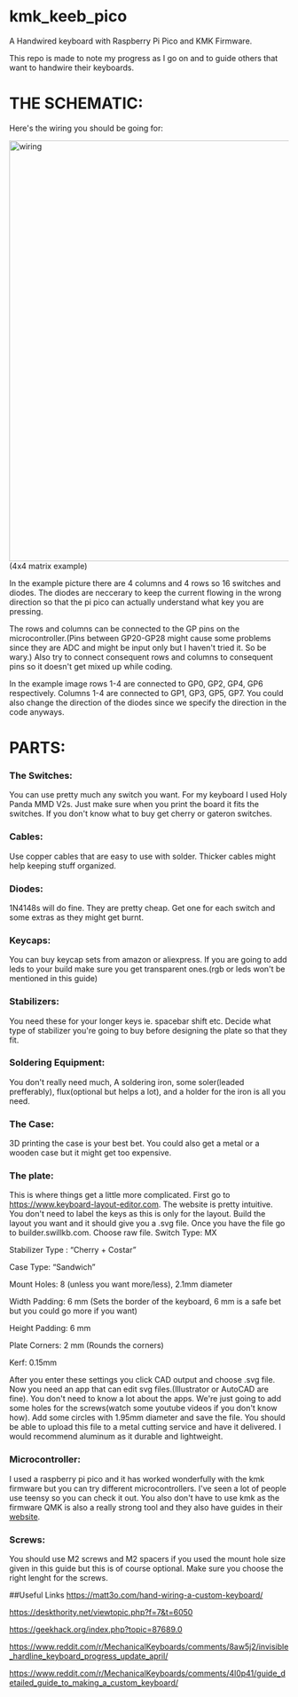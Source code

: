 # kmk_keeb_pico
A Handwired keyboard with Raspberry Pi Pico and KMK Firmware.

This repo is made to note my progress as I go on and to guide others that want to handwire their keyboards.

# **THE SCHEMATIC:**

Here's the wiring you should be going for:


<img width="1010" height="758" alt="wiring" src="https://github.com/user-attachments/assets/a79d5dad-cdfc-4ac3-9a79-758d745a60ff" />
(4x4 matrix example)


In the example picture there are 4 columns and 4 rows so 16 switches and diodes. The diodes are neccerary to keep the current flowing in the wrong direction so that the pi pico can actually understand what key you are pressing. 

The rows and columns can be connected to the GP pins on the microcontroller.(Pins between GP20-GP28 might cause some problems since they are ADC and might be input only but I haven't tried it. So be wary.) Also try to connect consequent rows and columns to consequent pins so it doesn't get mixed up while coding. 

In the example image rows 1-4 are connected to GP0, GP2, GP4, GP6 respectively. Columns 1-4 are connected to GP1, GP3, GP5, GP7. You could also change the direction of the diodes since we specify the direction in the code anyways.


# **PARTS:**

### The Switches: 
You can use pretty much any switch you want. For my keyboard I used Holy Panda MMD V2s. Just make sure when you print the board it fits the switches. If you don't know what to buy get cherry or gateron switches.

### Cables: 
Use copper cables that are easy to use with solder. Thicker cables might help keeping stuff organized.

### Diodes: 
1N4148s will do fine. They are pretty cheap. Get one for each switch and some extras as they might get burnt.

### Keycaps: 
You can buy keycap sets from amazon or aliexpress. If you are going to add leds to your build make sure you get transparent ones.(rgb or leds won't be mentioned in this guide)

### Stabilizers: 
You need these for your longer keys ie. spacebar shift etc. Decide what type of stabilizer you're going to buy before designing the plate so that they fit.

### Soldering Equipment: 
You don't really need much, A soldering iron, some soler(leaded prefferably), flux(optional but helps a lot), and a holder for the iron is all you need.

### The Case: 
3D printing the case is your best bet. You could also get a metal or a wooden case but it might get too expensive.

### The plate: 
This is where things get a little more complicated. First go to https://www.keyboard-layout-editor.com. The website is pretty intuitive. You don't need to label the keys as this is only for the layout. Build the layout you want and it should give you a .svg file. Once you have the file go to builder.swillkb.com. Choose raw file. 
Switch Type: MX 

Stabilizer Type : “Cherry + Costar” 

Case Type: “Sandwich” 

Mount Holes: 8 (unless you want more/less), 2.1mm diameter

Width Padding: 6 mm (Sets the border of the keyboard, 6 mm is a safe bet but you could go more if you want)

Height Padding: 6 mm

Plate Corners: 2 mm (Rounds the corners)

Kerf: 0.15mm

After you enter these settings you click CAD output and choose .svg file. Now you need an app that can edit svg files.(Illustrator or AutoCAD are fine). You don't need to know a lot about the apps. We're just going to add some holes for the screws(watch some youtube videos if you don't know how). Add some circles with 1.95mm diameter and save the file. You should be able to upload this file to a metal cutting service and have it delivered. I would recommend aluminum as it durable and lightweight.

### Microcontroller:
I used a raspberry pi pico and it has worked wonderfully with the kmk firmware but you can try different microcontrollers. I've seen a lot of people use teensy so you can check it out. You also don't have to use kmk as the firmware QMK is also a really strong tool and they also have guides in their [website](https://docs.qmk.fm).

### Screws:
You should use M2 screws and M2 spacers if you used the mount hole size given in this guide but this is of course optional. Make sure you choose the right lenght for the screws.

##Useful Links
https://matt3o.com/hand-wiring-a-custom-keyboard/

https://deskthority.net/viewtopic.php?f=7&t=6050

https://geekhack.org/index.php?topic=87689.0

https://www.reddit.com/r/MechanicalKeyboards/comments/8aw5j2/invisible_hardline_keyboard_progress_update_april/

https://www.reddit.com/r/MechanicalKeyboards/comments/4l0p41/guide_detailed_guide_to_making_a_custom_keyboard/
